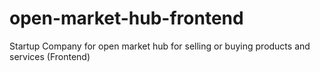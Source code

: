 # open-market-hub-frontend
Startup Company for open market hub for selling or buying products and  services (Frontend)
